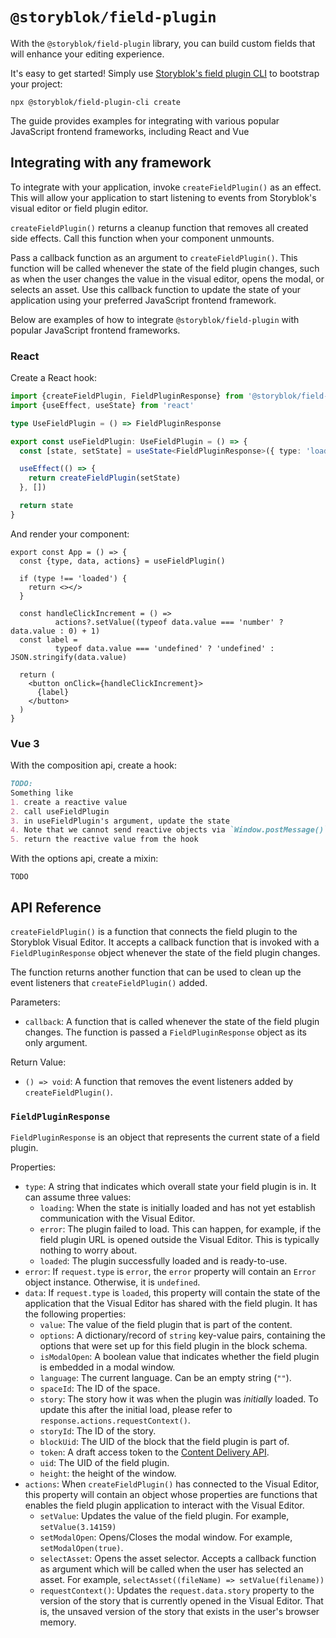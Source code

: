 # `@storyblok/field-plugin`

With the `@storyblok/field-plugin` library, you can build custom fields that will enhance your editing experience.

It's easy to get started! Simply use [Storyblok's field plugin CLI](https://www.npmjs.com/package/@storyblok/field-plugin-cli) to bootstrap your project:

```shell
npx @storyblok/field-plugin-cli create
```

The guide provides examples for integrating with various popular JavaScript frontend frameworks, including React and Vue

## Integrating with any framework

To integrate with your application, invoke `createFieldPlugin()` as an effect. This will allow your application to start listening to events from Storyblok's visual editor or field plugin editor. 

`createFieldPlugin()` returns a cleanup function that removes all created side effects. Call this function when your component unmounts.

Pass a callback function as an argument to `createFieldPlugin()`. This function will be called whenever the state of the field plugin changes, such as when the user changes the value in the visual editor, opens the modal, or selects an asset. Use this callback function to update the state of your application using your preferred JavaScript frontend framework.

Below are examples of how to integrate `@storyblok/field-plugin` with popular JavaScript frontend frameworks.

### React

Create a React hook:

```typescript
import {createFieldPlugin, FieldPluginResponse} from '@storyblok/field-plugin'
import {useEffect, useState} from 'react'

type UseFieldPlugin = () => FieldPluginResponse

export const useFieldPlugin: UseFieldPlugin = () => {
  const [state, setState] = useState<FieldPluginResponse>({ type: 'loading' })

  useEffect(() => {
    return createFieldPlugin(setState)
  }, [])

  return state
}
```

And render your component:

```tsx
export const App = () => {
  const {type, data, actions} = useFieldPlugin()

  if (type !== 'loaded') {
    return <></>
  }

  const handleClickIncrement = () =>
          actions?.setValue((typeof data.value === 'number' ? data.value : 0) + 1)
  const label =
          typeof data.value === 'undefined' ? 'undefined' : JSON.stringify(data.value)
  
  return (
    <button onClick={handleClickIncrement}>
      {label}
    </button>
  )
}
```

### Vue 3

With the composition api, create a hook:

```markdown
TODO:
Something like
1. create a reactive value
2. call useFieldPlugin
3. in useFieldPlugin's argument, update the state
4. Note that we cannot send reactive objects via `Window.postMessage()`, so we have to proxy all calls to setValue in a function that wraps the value in `JSON.parse(JSON.stringify(value))`
5. return the reactive value from the hook
```

With the options api, create a mixin:

```vue
TODO
```

## API Reference

`createFieldPlugin()` is a function that connects the field plugin to the Storyblok Visual Editor. It accepts a callback function that is invoked with a `FieldPluginResponse` object whenever the state of the field plugin changes.

The function returns another function that can be used to clean up the event listeners that `createFieldPlugin()` added.

Parameters:

- `callback`: A function that is called whenever the state of the field plugin changes. The function is passed a `FieldPluginResponse` object as its only argument. 

Return Value:

- `() => void`: A function that removes the event listeners added by `createFieldPlugin()`.

### `FieldPluginResponse`

`FieldPluginResponse` is an object that represents the current state of a field plugin.

Properties:

- `type`: A string that indicates which overall state your field plugin is in. It can assume three values:
  - `loading`: When the state is initially loaded and has not yet establish communication with the Visual Editor.
  - `error`: The plugin failed to load. This can happen, for example, if the field plugin URL is opened outside the Visual Editor. This is typically nothing to worry about.
  - `loaded`: The plugin successfully loaded and is ready-to-use.
- `error`: If `request.type` is `error`, the `error` property will contain an `Error` object instance.
  Otherwise, it is `undefined`.
- `data`: If `request.type` is `loaded`, this property will contain the state
  of the application that the Visual Editor has shared with the field plugin. It has the following properties:
    - `value`: The value of the field plugin that is part of the content.
    - `options`: A dictionary/record of `string` key-value pairs, containing the options that were set up for this field plugin in the block schema.
    - `isModalOpen`: A boolean value that indicates whether the field plugin is embedded in a modal window.
    - `language`: The current language. Can be an empty string (`""`). 
    - `spaceId`: The ID of the space.
    - `story`: The story how it was when the plugin was _initially_ loaded. To update this after the initial load, please refer to `response.actions.requestContext()`.
    - `storyId`: The ID of the story.
    - `blockUid`: The UID of the block that the field plugin is part of.
    - `token`: A draft access token to the [Content Delivery API](https://www.storyblok.com/docs/api/content-delivery/v2#topics/authentication).
    - `uid`:  The UID of the field plugin.
    - `height`: the height of the window.
- `actions`: When `createFieldPlugin()` has connected to the Visual Editor, this property will contain an
  object whose properties are functions that enables the field plugin application to interact with the Visual Editor.
    - `setValue`: Updates the value of the field plugin. For example, `setValue(3.14159)`
    - `setModalOpen`: Opens/Closes the modal window. For example, `setModalOpen(true)`.
    - `selectAsset`: Opens the asset selector. Accepts a callback function as argument which will be called when the user has selected an asset. For example, `selectAsset((fileName) => setValue(filename))`
    - `requestContext()`: Updates the `request.data.story` property to the version of the story that is currently opened in the Visual Editor. That is, the unsaved version of the story that exists in the user's browser memory.

